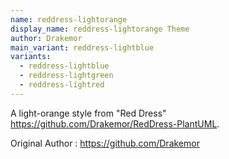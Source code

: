```yaml
---
name: reddress-lightorange
display_name: reddress-lightorange Theme
author: Drakemor
main_variant: reddress-lightblue
variants:
  - reddress-lightblue
  - reddress-lightgreen
  - reddress-lightred
---
```

A light-orange style from "Red Dress" https://github.com/Drakemor/RedDress-PlantUML.

Original Author
: https://github.com/Drakemor
